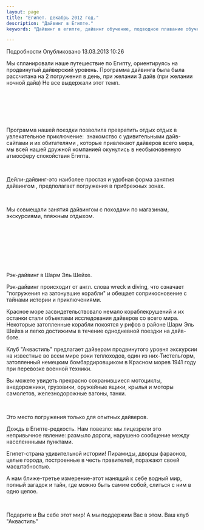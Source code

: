 ```yaml
---
layout: page
title: "Египет. декабрь 2012 год."
description: "Дайвинг в Египте."
keywords: "Дайвинг в египте, дайвинг обучение, подводное плавание обучение, понырять в египте"

---
```


Подробности
     Опубликовано 13.03.2013 10:26 

Мы спланировали наше путешествие по Египту, ориентируясь на продвинутый дайверский уровень. Программа дайвинга была была рассчитана на 2 погружения в день, при желании 3 дайв (при желании ночной дайв) Не все выдержали этот темп.

 

 

 

Программа нашей поездки позволила превратить отдых отдых в увлекательное приключение:  знакомство с удивительными дайв-сайтами и их обитателями , которые привлекают дайверов всего мира, мы всей нашей дружной компанией окунулись в необыкновенную атмосферу спокойствия Египта.

 

Дейли-дайвинг-это наиболее простая и удобная форма занятия дайвингом , предполагает погружения в прибрежных зонах. 

 

Мы совмещали занятия дайвингом с походами по магазинам, экскурсиями, пляжным отдыхом.

 

 

 

 

Рэк-дайвинг в Шарм Эль Шейхе.

Рэк-дайвинг происходит от англ. слова wreck и diving, что означает "погружения на затонувшие корабли" и обещает соприкосновение с тайнами истории и приключениями.

Красное море засвидетельствовало немало кораблекрушений и их останки стали объектами исследования дайверов со всего мира. Некоторые затопленные корабли покоятся у рифов в районе Шарм Эль Шейха и легко достижимы в течение однодневной поездки на дайв-боте.

Клуб "Аквастиль" предлагает дайверам продвинутого уровня экскурсии на известные во всем мире рэки теплоходов, один из них-Тистельгорм, затопленный немецким бомбардировщиком в Красном морев 1941 году при перевозке военной техники.

Вы можете увидеть прекрасно сохранившиеся мотоциклы, внедорожники, грузовики, оружейные ящики, крылья и моторы самолетов, железнодорожные вагоны, танки.

 

Это место погружения только для опытных дайверов.

Дождь в Египте-редкость. Нам повезло: мы лицезрели это непривычное явление: размыло дороги, нарушено сообщение между населеннными пунктами.

Египет-страна удивительной истории! Пирамиды, дворцы фараонов, целые города, построенные в честь правителей, поражают своей масштабностью. 

А нам ближе-третье измерение-этот манящий к себе водный мир, полный загадок и тайн, где можно быть самим собой, слиться с ним в одно целое.

 

Подарите и Вы себе этот мир! А мы поддержим Вас в этом. Ваш клуб "Аквастиль"